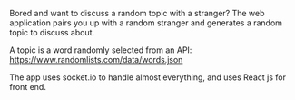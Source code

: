 Bored and want to discuss a random topic with a stranger?
The web application pairs you up with a random stranger and generates a random topic to discuss about.

A topic is a word randomly selected from an API:
https://www.randomlists.com/data/words.json

The app uses socket.io to handle almost everything, and uses React js for front end.
